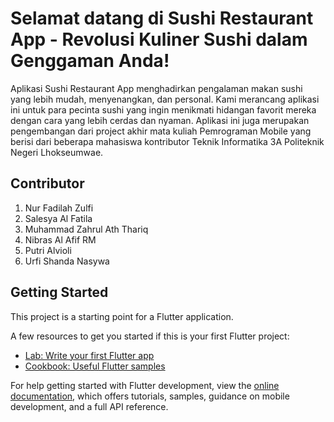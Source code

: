 # Selamat datang di Sushi Restaurant App - Revolusi Kuliner Sushi dalam Genggaman Anda!

Aplikasi Sushi Restaurant App menghadirkan pengalaman makan sushi yang lebih mudah, menyenangkan, dan personal. Kami merancang aplikasi ini untuk para pecinta sushi yang ingin menikmati hidangan favorit mereka dengan cara yang lebih cerdas dan nyaman. Aplikasi ini juga merupakan pengembangan dari project akhir mata kuliah Pemrograman Mobile yang berisi dari beberapa mahasiswa kontributor Teknik Informatika 3A Politeknik Negeri Lhokseumwae.

## Contributor
1. Nur Fadilah Zulfi
2. Salesya Al Fatila
3. Muhammad Zahrul Ath Thariq
4. Nibras Al Afif RM
5. Putri Alvioli
6. Urfi Shanda Nasywa

## Getting Started

This project is a starting point for a Flutter application.

A few resources to get you started if this is your first Flutter project:

- [Lab: Write your first Flutter app](https://docs.flutter.dev/get-started/codelab)
- [Cookbook: Useful Flutter samples](https://docs.flutter.dev/cookbook)

For help getting started with Flutter development, view the
[online documentation](https://docs.flutter.dev/), which offers tutorials,
samples, guidance on mobile development, and a full API reference.
